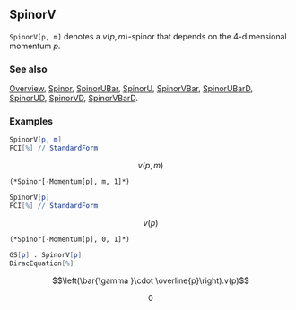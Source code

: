 ## SpinorV

`SpinorV[p, m]` denotes a $v(p,m)$-spinor that depends on the $4$-dimensional momentum $p$.

### See also

[Overview](Extra/FeynCalc.md), [Spinor](Spinor.md), [SpinorUBar](SpinorUBar.md), [SpinorU](SpinorU.md), [SpinorVBar](SpinorVBar.md), [SpinorUBarD](SpinorUBarD.md), [SpinorUD](SpinorUD.md), [SpinorVD](SpinorVD.md), [SpinorVBarD](SpinorVBarD.md).

### Examples

```mathematica
SpinorV[p, m]
FCI[%] // StandardForm
```

$$v(p,m)$$

```
(*Spinor[-Momentum[p], m, 1]*)
```

```mathematica
SpinorV[p]
FCI[%] // StandardForm
```

$$v(p)$$

```
(*Spinor[-Momentum[p], 0, 1]*)
```

```mathematica
GS[p] . SpinorV[p]
DiracEquation[%]
```

$$\left(\bar{\gamma }\cdot \overline{p}\right).v(p)$$

$$0$$

